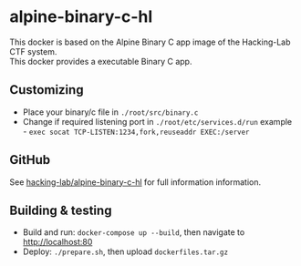 # alpine-binary-c-hl
This docker is based on the Alpine Binary C app image of the Hacking-Lab CTF system.  
This docker provides a executable Binary C app.

## Customizing
- Place your binary/c file in `./root/src/binary.c`
- Change if required listening port in `./root/etc/services.d/run`
  example - `exec socat TCP-LISTEN:1234,fork,reuseaddr EXEC:/server`

## GitHub
See [hacking-lab/alpine-binary-c-hl](https://github.com/Hacking-Lab/alpine-binary-c-hl/) for full information information.

## Building & testing
- Build and run: `docker-compose up --build`, then navigate to [http://localhost:80](http://localhost:80)
- Deploy: `./prepare.sh`, then upload `dockerfiles.tar.gz`